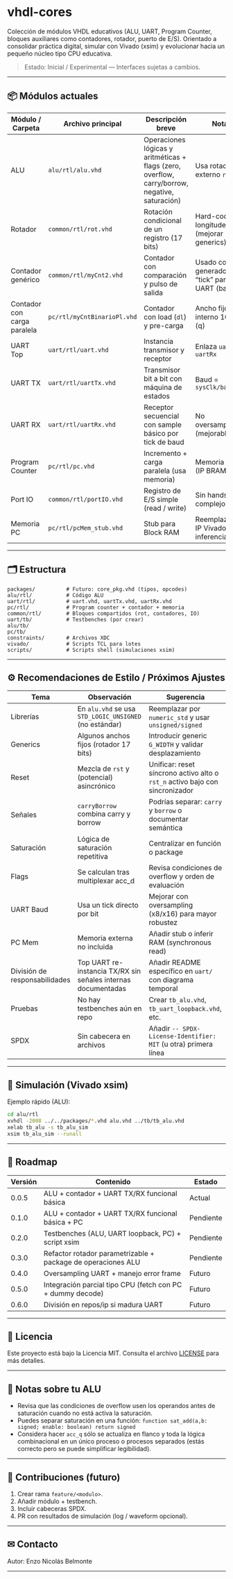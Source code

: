 # vhdl-cores

Colección de módulos VHDL educativos (ALU, UART, Program Counter, bloques auxiliares como contadores, rotador, puerto de E/S). Orientado a consolidar práctica digital, simular con Vivado (xsim) y evolucionar hacia un pequeño núcleo tipo CPU educativa.

> Estado: Inicial / Experimental — Interfaces sujetas a cambios.

---

## 📦 Módulos actuales

| Módulo / Carpeta | Archivo principal | Descripción breve | Notas |
|------------------|------------------|-------------------|-------|
| ALU | `alu/rtl/alu.vhd` | Operaciones lógicas y aritméticas + flags (zero, overflow, carry/borrow, negative, saturación) | Usa rotador externo `rot.vhd` |
| Rotador | `common/rtl/rot.vhd` | Rotación condicional de un registro (17 bits) | Hard-codea longitudes (mejorar generics) |
| Contador genérico | `common/rtl/myCnt2.vhd` | Contador con comparación y pulso de salida | Usado como generador de “tick” para UART (baud) |
| Contador con carga paralela | `pc/rtl/myCntBinarioPl.vhd` | Contador con load (`dl`) y pre-carga | Ancho fijo interno 10 bits (q) |
| UART Top | `uart/rtl/uart.vhd` | Instancia transmisor y receptor | Enlaza `uartTx` + `uartRx` |
| UART TX | `uart/rtl/uartTx.vhd` | Transmisor bit a bit con máquina de estados | Baud = `sysClk/baudRate` |
| UART RX | `uart/rtl/uartRx.vhd` | Receptor secuencial con sample básico por tick de baud | No oversampling (mejorable) |
| Program Counter | `pc/rtl/pc.vhd` | Incremento + carga paralela (usa memoria) | Memoria `pcMem` (IP BRAM) |
| Port IO | `common/rtl/portIO.vhd` | Registro de E/S simple (read / write) | Sin handshake complejo |
| Memoria PC | `pc/rtl/pcMem_stub.vhd` | Stub para Block RAM | Reemplazar por IP Vivado o inferencia |

---

## 🗂 Estructura

```
packages/          # Futuro: core_pkg.vhd (tipos, opcodes)
alu/rtl/           # Código ALU
uart/rtl/          # uart.vhd, uartTx.vhd, uartRx.vhd
pc/rtl/            # Program counter + contador + memoria
common/rtl/        # Bloques compartidos (rot, contadores, IO)
uart/tb/           # Testbenches (por crear)
alu/tb/
pc/tb/
constraints/       # Archivos XDC
vivado/            # Scripts TCL para lotes
scripts/           # Scripts shell (simulaciones xsim)
```

---

## ⚙️ Recomendaciones de Estilo / Próximos Ajustes

| Tema | Observación | Sugerencia |
|------|-------------|-----------|
| Librerías | En `alu.vhd` se usa `STD_LOGIC_UNSIGNED` (no estándar) | Reemplazar por `numeric_std` y usar `unsigned/signed` |
| Generics | Algunos anchos fijos (rotador 17 bits) | Introducir generic `G_WIDTH` y validar desplazamiento |
| Reset | Mezcla de `rst` y (potencial) asincrónico | Unificar: reset síncrono activo alto o `rst_n` activo bajo con sincronizador |
| Señales | `carryBorrow` combina carry y borrow | Podrías separar: `carry` y `borrow` o documentar semántica |
| Saturación | Lógica de saturación repetitiva | Centralizar en función o package |
| Flags | Se calculan tras multiplexar acc_d | Revisa condiciones de overflow y orden de evaluación |
| UART Baud | Usa un tick directo por bit | Mejorar con oversampling (x8/x16) para mayor robustez |
| PC Mem | Memoria externa no incluida | Añadir stub o inferir RAM (synchronous read) |
| División de responsabilidades | Top UART re-instancia TX/RX sin señales internas documentadas | Añadir README específico en `uart/` con diagrama temporal |
| Pruebas | No hay testbenches aún en repo | Crear `tb_alu.vhd`, `tb_uart_loopback.vhd`, etc. |
| SPDX | Sin cabecera en archivos | Añadir `-- SPDX-License-Identifier: MIT` (u otra) primera línea |

---

## 🧪 Simulación (Vivado xsim)

Ejemplo rápido (ALU):

```bash
cd alu/rtl
xvhdl -2008 ../../packages/*.vhd alu.vhd ../tb/tb_alu.vhd
xelab tb_alu -s tb_alu_sim
xsim tb_alu_sim --runall
```

---

## 🚀 Roadmap 

| Versión | Contenido | Estado |
|---------|-----------|--------|
| 0.0.5 | ALU + contador + UART TX/RX funcional básica | Actual |
| 0.1.0 | ALU + contador + UART TX/RX funcional básica + PC | Pendiente |
| 0.2.0 | Testbenches (ALU, UART loopback, PC) + script xsim | Pendiente |
| 0.3.0 | Refactor rotador parametrizable + package de operaciones ALU | Pendiente |
| 0.4.0 | Oversampling UART + manejo error frame | Futuro |
| 0.5.0 | Integración parcial tipo CPU (fetch con PC + dummy decode) | Futuro |
| 0.6.0 | División en repos/ip si madura UART | Futuro |

---

## 📄 Licencia

Este proyecto está bajo la Licencia MIT. Consulta el archivo [LICENSE](LICENSE) para más detalles.

---

## 💬 Notas sobre tu ALU

- Revisa que las condiciones de overflow usen los operandos antes de saturación cuando no está activa la saturación.
- Puedes separar saturación en una función: `function sat_add(a,b: signed; enable: boolean) return signed`
- Considera hacer `acc_q` sólo se actualiza en flanco y toda la lógica combinacional en un único proceso o procesos separados (estás correcto pero se puede simplificar legibilidad).

---

## 🤝 Contribuciones (futuro)

1. Crear rama `feature/<modulo>`.
2. Añadir módulo + testbench.
3. Incluir cabeceras SPDX.
4. PR con resultados de simulación (log / waveform opcional).

---

## ✉ Contacto

Autor: Enzo Nicolás Belmonte  

---